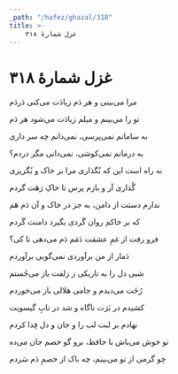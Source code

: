 ```yaml
---
_path: "/hafez/ghazal/318"
title: >-
    غزل شمارهٔ ۳۱۸
---
```

# غزل شمارهٔ ۳۱۸

<div class="b" id="bn1"><div class="m1"><p>مرا می‌بینی و هر دَم زیادَت می‌کنی دَردَم</p></div>
<div class="m2"><p>تو را می‌بینم و میلم زیادَت می‌شود هر دَم</p></div></div>
<div class="b" id="bn2"><div class="m1"><p>به سامانم نمی‌پرسی، نمی‌دانم چه سر داری</p></div>
<div class="m2"><p>به درمانم نمی‌کوشی، نمی‌دانی مگر دردم؟</p></div></div>
<div class="b" id="bn3"><div class="m1"><p>نه راه است این که بُگذاری مرا بر خاک و بُگریزی</p></div>
<div class="m2"><p>گُذاری آر و بازم پرس تا خاکِ رَهَت گردم</p></div></div>
<div class="b" id="bn4"><div class="m1"><p>ندارم دستت از دامن، به جز در خاک و آن دَم هَم</p></div>
<div class="m2"><p>که بر خاکم روان گَردی بگیرد دامنت گَردم</p></div></div>
<div class="b" id="bn5"><div class="m1"><p>فرو رفت از غمِ عشقت دَمَم دَم می‌دهی تا کی؟</p></div>
<div class="m2"><p>دَمار از من برآوردی نمی‌گویی برآوردم</p></div></div>
<div class="b" id="bn6"><div class="m1"><p>شبی دل را به تاریکی ز زلفت باز می‌جُستم</p></div>
<div class="m2"><p>رُخَت می‌دیدم و جامی هلالی باز می‌خوردم</p></div></div>
<div class="b" id="bn7"><div class="m1"><p>کشیدم در بَرَت ناگاه و شد در تابِ گیسویت</p></div>
<div class="m2"><p>نهادم بر لبت لب را و جان و دل فِدا کردم</p></div></div>
<div class="b" id="bn8"><div class="m1"><p>تو خوش می‌باش با حافظ، برو گو خصم جان می‌ده</p></div>
<div class="m2"><p>چو گرمی از تو می‌بینم، چه باک از خصمِ دَم سَردم</p></div></div>
